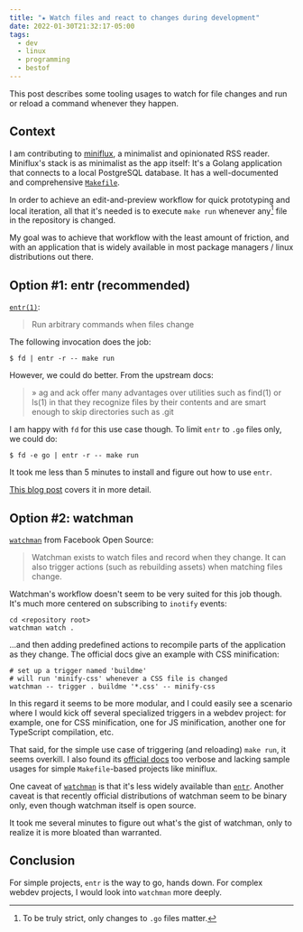 ```yaml
---
title: "★ Watch files and react to changes during development"
date: 2022-01-30T21:32:17-05:00
tags:
  - dev
  - linux
  - programming
  - bestof
---
```


This post describes some tooling usages to watch for file changes and run or reload a command whenever they happen.

<!--more-->

## Context

I am contributing to [miniflux](https://github.com/miniflux/v2), a minimalist and opinionated RSS reader. Miniflux's stack is as minimalist as the app itself: It's a Golang application that connects to a local PostgreSQL database. It has a well-documented and comprehensive [`Makefile`](https://github.com/miniflux/v2/blob/master/Makefile).

In order to achieve an edit-and-preview workflow for quick prototyping and local iteration, all that it's needed is to execute `make run` whenever any[^1] file in the repository is changed.

My goal was to achieve that workflow with the least amount of friction, and with an application that is widely available in most package managers / linux distributions out there.

## Option #1: entr (recommended)

[`entr(1)`](https://eradman.com/entrproject/):

> Run arbitrary commands when files change

The following invocation does the job:

```shell
$ fd | entr -r -- make run
```

However, we could do better. From the upstream docs:

> » ag and ack offer many advantages over utilities such as find(1) or ls(1) in that they recognize files by their contents and are smart enough to skip directories such as .git

I am happy with `fd` for this use case though. To limit `entr` to `.go` files only, we could do:

```shell
$ fd -e go | entr -r -- make run
```

It took me less than 5 minutes to install and figure out how to use `entr`.

[This blog post](https://schauderbasis.de/posts/entr/) covers it in more detail.

## Option #2: watchman

[`watchman`](https://facebook.github.io/watchman/) from Facebook Open Source:

> Watchman exists to watch files and record when they change. It can also trigger actions (such as rebuilding assets) when matching files change.

Watchman's workflow doesn't seem to be very suited for this job though. It's much more centered on subscribing to `inotify` events:

```shell
cd <repository root>
watchman watch .
```

...and then adding predefined actions to recompile parts of the application as they change. The official docs give an example with CSS minification:

```shell
# set up a trigger named 'buildme'
# will run 'minify-css' whenever a CSS file is changed
watchman -- trigger . buildme '*.css' -- minify-css
```

In this regard it seems to be more modular, and I could easily see a scenario where I would kick off several specialized triggers in a webdev project: for example, one for CSS minification, one for JS minification, another one for TypeScript compilation, etc.

That said, for the simple use case of triggering (and reloading) `make run`, it seems overkill. I also found its [official docs](https://facebook.github.io/watchman/docs/install.html) too verbose and lacking sample usages for simple `Makefile`-based projects like miniflux.

One caveat of [`watchman`](https://repology.org/project/watchman/versions) is that it's less widely available than [`entr`](https://repology.org/project/entr/versions). Another caveat is that recently official distributions of watchman seem to be binary only, even though watchman itself is open source.

It took me several minutes to figure out what's the gist of watchman, only to realize it is more bloated than warranted.

## Conclusion

For simple projects, `entr` is the way to go, hands down. For complex webdev projects, I would look into `watchman` more deeply.


[^1]: To be truly strict, only changes to `.go` files matter.
